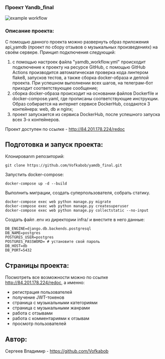 ### Проект Yandb_final

![example workflow](https://github.com/Vofkabob/yamdb_final/actions/workflows/yamdb_workflow.yml/badge.svg)

### Описание проекта:

С помощью данного проекта можно развернуть образ приложения api_yamdb (проект по сбору отзывов о музыкальных произведениях) на своём сервере.
Принцип подключения следующий: 
1) с помощью настроек файла "yamdb_workflow.yml" происходит подключение к проекту на ресурсе GitHub, с помощью GitHub Actions производится автоматическая проверка кода линтером flake8, запусков тестов, а также сборка docker-образа и деплой проекта. При успешном выполнении всех шагов, на телеграм-бот приходит соответствующее сообщение;
2) сборка docker-образа происходит на основании файлов Dockerfile и docker-compose.yaml, где прописаны соответствующие инструкции. Образ собирается на интернет сервисе DockerHub, создаются 3 контейнера: web, db и nginx;
3) проект запускается из сервиса DockerHub, после успешного запуска всех 3-х контейнеров. 

Проект доступен по ссылке - http://84.201.178.224/redoc


## Подготовка и запуск проекта:

Клонироваnm репозиторий:

```
git clone https://github.com/Vofkabob/yamdb_final.git
```

Запустить docker-compose:

```
docker-compose up -d --build
```

Выполнить миграции, создать суперпользователя, собрать статику.

```
docker-compose exec web python manage.py migrate
docker-compose exec web python manage.py createsuperuser
docker-compose exec web python manage.py collectstatic --no-input 
```

Создать файл .env из директории infra/ и внестите в него данные:

```
DB_ENGINE=django.db.backends.postgresql
DB_NAME=postgres
POSTGRES_USER=postgres
POSTGRES_PASSWORD= # установите свой пароль
DB_HOST=db
DB_PORT=5432
```

## Страницы проекта:

Посмотреть все возможности можно по ссылке http://84.201.178.224/redoc, а именно:
- регистрация пользователей
- получение JWT-токенов
- страница с музыкальными категориями
- страница с музыкальными жанрами
- работа с отзывами
- работа с комментариями к отзывам
- просмотр пользователей

## Автор:

Сергеев Владимир - https://github.com/Vofkabob
